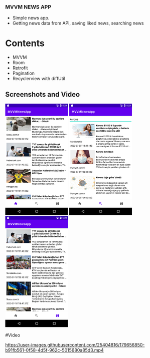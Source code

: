 ### MVVM NEWS APP

- Simple news app.
- Getting news data from API, saving liked news, searching news

# Contents
- MVVM
- Room
- Retrofit
- Pagination
- Recyclerview with diffUtil

## Screenshots and Video
<div>
 <img src="https://github.com/tugrulbo/MVVMNewsApp/blob/dev/Screenshot_20220719_052319.png" width="200"/>
<img src="https://github.com/tugrulbo/MVVMNewsApp/blob/dev/Screenshot_20220719_052328.png" width="200"/>
 <img src="https://github.com/tugrulbo/MVVMNewsApp/blob/dev/Screenshot_20220719_052334.png" width="200"/>
  <https://github.com/tugrulbo/MVVMNewsApp/blob/dev/Screenshot_20220719_052342.png" width="200"/>
 </div>

#Video 

https://user-images.githubusercontent.com/25404816/179656850-b91fb561-0f58-4d5f-962c-5015680a85d3.mp4

